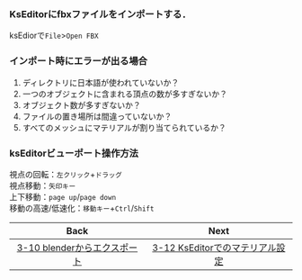 ### KsEditorにfbxファイルをインポートする．
ksEdiorで`File`>`Open FBX`  
### インポート時にエラーが出る場合
1. ディレクトリに日本語が使われていないか？
1. 一つのオブジェクトに含まれる頂点の数が多すぎないか？
1. オブジェクト数が多すぎないか？
1. ファイルの置き場所は間違っていないか？
1. すべてのメッシュにマテリアルが割り当てられているか？

### ksEditorビューポート操作方法
視点の回転：`左クリック`+`ドラッグ`  
視点移動：`矢印キー`  
上下移動：`page up`/`page down`  
移動の高速/低速化：`移動キー`+`Ctrl`/`Shift`  

| Back | Next |
|:---:|:---:|
| [3-10 blenderからエクスポート](https://github.com/JSAE-ARCHIVES/MOD-Tutorial/blob/main/3%E7%AB%A0%203D%E3%83%A2%E3%83%87%E3%83%AB%E3%81%AE%E4%BD%9C%E6%88%90/3-10%20blender%E3%81%8B%E3%82%89%E3%82%A8%E3%82%AF%E3%82%B9%E3%83%9D%E3%83%BC%E3%83%88.md) | [3-12 KsEditorでのマテリアル設定](https://github.com/JSAE-ARCHIVES/MOD-Tutorial/blob/main/3%E7%AB%A0%203D%E3%83%A2%E3%83%87%E3%83%AB%E3%81%AE%E4%BD%9C%E6%88%90/3-12%20ksEditor%E3%81%A7%E3%81%AE%E3%83%9E%E3%83%86%E3%83%AA%E3%82%A2%E3%83%AB%E8%A8%AD%E5%AE%9A.md) |
